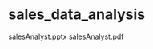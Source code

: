 # sales_data_analysis
[salesAnalyst.pptx](https://github.com/user-attachments/files/15931632/salesAnalyst.pptx)
[salesAnalyst.pdf](https://github.com/user-attachments/files/15931631/salesAnalyst.pdf)
